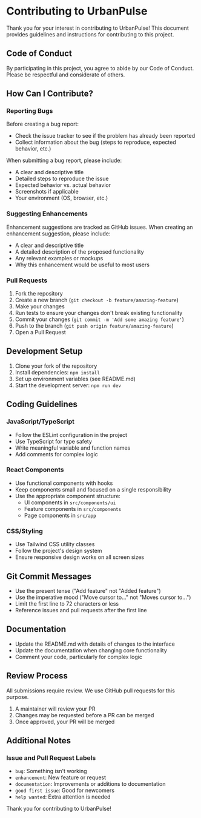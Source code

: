 # Contributing to UrbanPulse

Thank you for your interest in contributing to UrbanPulse! This document provides guidelines and instructions for contributing to this project.

## Code of Conduct

By participating in this project, you agree to abide by our Code of Conduct. Please be respectful and considerate of others.

## How Can I Contribute?

### Reporting Bugs

Before creating a bug report:
- Check the issue tracker to see if the problem has already been reported
- Collect information about the bug (steps to reproduce, expected behavior, etc.)

When submitting a bug report, please include:
- A clear and descriptive title
- Detailed steps to reproduce the issue
- Expected behavior vs. actual behavior
- Screenshots if applicable
- Your environment (OS, browser, etc.)

### Suggesting Enhancements

Enhancement suggestions are tracked as GitHub issues. When creating an enhancement suggestion, please include:
- A clear and descriptive title
- A detailed description of the proposed functionality
- Any relevant examples or mockups
- Why this enhancement would be useful to most users

### Pull Requests

1. Fork the repository
2. Create a new branch (`git checkout -b feature/amazing-feature`)
3. Make your changes
4. Run tests to ensure your changes don't break existing functionality
5. Commit your changes (`git commit -m 'Add some amazing feature'`)
6. Push to the branch (`git push origin feature/amazing-feature`)
7. Open a Pull Request

## Development Setup

1. Clone your fork of the repository
2. Install dependencies: `npm install`
3. Set up environment variables (see README.md)
4. Start the development server: `npm run dev`

## Coding Guidelines

### JavaScript/TypeScript

- Follow the ESLint configuration in the project
- Use TypeScript for type safety
- Write meaningful variable and function names
- Add comments for complex logic

### React Components

- Use functional components with hooks
- Keep components small and focused on a single responsibility
- Use the appropriate component structure:
  - UI components in `src/components/ui`
  - Feature components in `src/components`
  - Page components in `src/app`

### CSS/Styling

- Use Tailwind CSS utility classes
- Follow the project's design system
- Ensure responsive design works on all screen sizes

## Git Commit Messages

- Use the present tense ("Add feature" not "Added feature")
- Use the imperative mood ("Move cursor to..." not "Moves cursor to...")
- Limit the first line to 72 characters or less
- Reference issues and pull requests after the first line

## Documentation

- Update the README.md with details of changes to the interface
- Update the documentation when changing core functionality
- Comment your code, particularly for complex logic

## Review Process

All submissions require review. We use GitHub pull requests for this purpose.

1. A maintainer will review your PR
2. Changes may be requested before a PR can be merged
3. Once approved, your PR will be merged

## Additional Notes

### Issue and Pull Request Labels

- `bug`: Something isn't working
- `enhancement`: New feature or request
- `documentation`: Improvements or additions to documentation
- `good first issue`: Good for newcomers
- `help wanted`: Extra attention is needed

Thank you for contributing to UrbanPulse!
